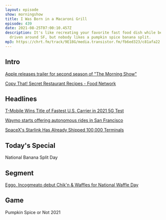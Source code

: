 ```yaml
---
layout: episode
show: morningshow
title: I Was Born in a Macaroni Grill
episode: 439
date: 2021-08-25T07:00:10.457Z
description: It's like recreating your favorite fast food dish while being
  driven around SF, but nobody likes a pumpkin spice banana split.
mp3: https://chrt.fm/track/9E18G/media.transistor.fm/fb6ed323/c81afa22.mp3
---
```

## Intro

[Apple releases trailer for second season of "The Morning Show"](https://www.loopinsight.com/2021/08/24/apple-releases-trailer-for-second-season-of-the-morning-show/)

[Copy That! Secret Restaurant Recipes - Food Network](https://apple.news/AN0mmJA8UTNSWzJg52SVphw)

## Headlines

[T-Mobile Wins Title of Fastest U.S. Carrier in 2021 5G Test](https://www.macrumors.com/2021/08/24/t-mobile-fastest-us-carrier-5g-test/)

[Waymo starts offering autonomous rides in San Francisco](https://www.theverge.com/2021/8/24/22639226/waymo-san-francisco-rides-self-driving-service)

[SpaceX's Starlink Has Already Shipped 100,000 Terminals](https://gizmodo.com/spacexs-starlink-has-already-shipped-100-000-terminals-1847545725)

## Today's Special

National Banana Split Day

## Segment

[Eggo, Incogmeato debut Chik'n & Waffles for National Waffle Day](https://thetakeout.com/eggo-releasing-incogmeato-chikn-waffles-pack-1847546803)

## Game

Pumpkin Spice or Not 2021